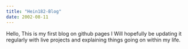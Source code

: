 ```yaml
---
title: "Hein182-Blog"
date: 2002-08-11
---
```


Hello, This is my first blog on github pages I Will hopefully be updating it
regularly with live projects and explaining things going on within my life.
